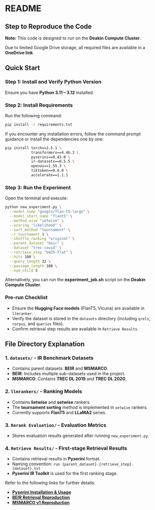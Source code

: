 # README

## Step to Reproduce the Code

**Note:** This code is designed to run on the **Deakin Compute Cluster**.

Due to limited Google Drive storage, all required files are available in a **OneDrive link**.

## Quick Start

### Step 1: Install and Verify Python Version
Ensure you have **Python 3.11 – 3.12** installed.

### Step 2: Install Requirements
Run the following command:
```bash
pip install -r requirements.txt
```
If you encounter any installation errors, follow the command prompt guidance or install the dependencies one by one:
```bash
pip install torch==2.5.1 \
            transformers==4.46.3 \
            pyserini==0.43.0 \
            ir-datasets==0.5.5 \
            openai==1.55.3 \
            tiktoken==0.8.0 \
            accelerate==1.1.1
```

### Step 3: Run the Experiment
Open the terminal and execute:
```bash
python new_experiment.py \
  --model_name "google/flan-t5-large" \
  --model_short_name "flant5" \
  --method_wise "setwise" \
  --scoring "likelihood" \
  --sort_method "tournament" \
  --r_tournament 1 \
  --shuffle_ranking "original" \
  --parent_dataset "beir" \
  --dataset "trec-covid" \
  --retrieve_step "bm25-flat" \
  --hits 100 \
  --query_length 32 \
  --passage_length 100 \
  --num_child 5
```

Alternatively, you can run the **experiment_job.sh** script on the **Deakin Compute Cluster**.

### Pre-run Checklist
- Ensure the **Hugging Face models** (FlanT5, Vicuna) are available in `llmranker`.
- Verify the dataset is stored in the `datasets` directory (including `qrels`, `corpus`, and `queries` files).
- Confirm retrieval step results are available in `Retrieve Results`.

## File Directory Explanation

### 1. `datasets/` - IR Benchmark Datasets
- Contains parent datasets: **BEIR** and **MSMARCO**.
- **BEIR**: Includes multiple sub-datasets used in the project.
- **MSMARCO**: Contains **TREC DL 2019** and **TREC DL 2020**.

### 2. `llmrankers/` - Ranking Models
- Contains **listwise** and **setwise** rankers.
- The **tournament sorting** method is implemented in `setwise` rankers.
- Currently supports **FlanT5** and **LLaMA2** series.

### 3. `Rerank Evaluation/` - Evaluation Metrics
- Stores evaluation results generated after running `new_experiment.py`.

### 4. `Retrieve Results/` - First-stage Retrieval Results
- Contains retrieval results in **Pyserini** format.
- Naming convention: `run {parent_dataset}.{retrieve_step}.{dataset}.txt`
- **Pyserini IR Toolkit** is used for the first ranking stage.

Refer to the following links for further details:
- **[Pyserini Installation & Usage](https://github.com/castorini/pyserini)**
- **[BEIR Retrieval Reproduction](https://github.com/beir-cellar/beir)**
- **[MSMARCO v1 Reproduction](https://github.com/microsoft/MSMARCO-Passage-Ranking)**
